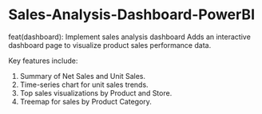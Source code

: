 # Sales-Analysis-Dashboard-PowerBI
feat(dashboard): Implement sales analysis dashboard  Adds an interactive dashboard page to visualize product sales performance data.  

Key features include:
1. Summary of Net Sales and Unit Sales.
2. Time-series chart for unit sales trends.
3. Top sales visualizations by Product and Store.
4. Treemap for sales by Product Category.
